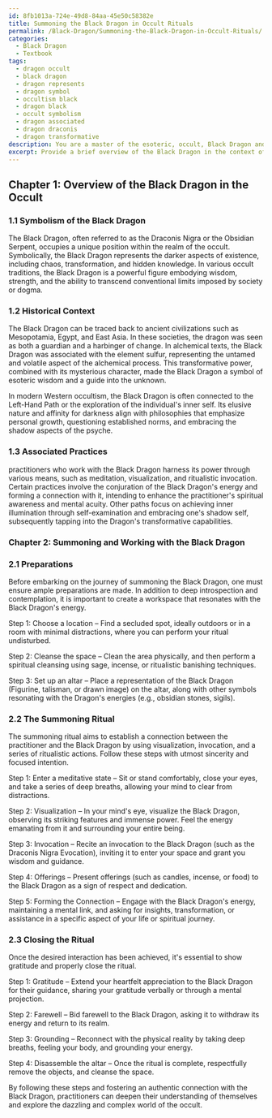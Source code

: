 ```yaml
---
id: 8fb1013a-724e-49d8-84aa-45e50c58382e
title: Summoning the Black Dragon in Occult Rituals
permalink: /Black-Dragon/Summoning-the-Black-Dragon-in-Occult-Rituals/
categories:
  - Black Dragon
  - Textbook
tags:
  - dragon occult
  - black dragon
  - dragon represents
  - dragon symbol
  - occultism black
  - dragon black
  - occult symbolism
  - dragon associated
  - dragon draconis
  - dragon transformative
description: You are a master of the esoteric, occult, Black Dragon and education, you have written many textbooks on the subject in ways that provide students with rich and deep understanding of the subject. You are being asked to write textbook-like sections on a topic and you do it with full context, explainability, and reliability in accuracy to the true facts of the topic at hand, in a textbook style that a student would easily be able to learn from, in a rich, engaging, and contextual way. Always include relevant context (such as formulas and history), related concepts, and in a way that someone can gain deep insights from.
excerpt: Provide a brief overview of the Black Dragon in the context of the occult, focusing on its symbolism, history, and associated practices. Then, please outline the main steps and components of a ritual for summoning and working with the Black Dragon in order to gain deep insights and understanding. Keep the text concise yet informationally dense, so that initiates can grasp the essence of this esoteric subtopic.
---
```

## Chapter 1: Overview of the Black Dragon in the Occult

### 1.1 Symbolism of the Black Dragon

The Black Dragon, often referred to as the Draconis Nigra or the Obsidian Serpent, occupies a unique position within the realm of the occult. Symbolically, the Black Dragon represents the darker aspects of existence, including chaos, transformation, and hidden knowledge. In various occult traditions, the Black Dragon is a powerful figure embodying wisdom, strength, and the ability to transcend conventional limits imposed by society or dogma.

### 1.2 Historical Context

The Black Dragon can be traced back to ancient civilizations such as Mesopotamia, Egypt, and East Asia. In these societies, the dragon was seen as both a guardian and a harbinger of change. In alchemical texts, the Black Dragon was associated with the element sulfur, representing the untamed and volatile aspect of the alchemical process. This transformative power, combined with its mysterious character, made the Black Dragon a symbol of esoteric wisdom and a guide into the unknown.

In modern Western occultism, the Black Dragon is often connected to the Left-Hand Path or the exploration of the individual's inner self. Its elusive nature and affinity for darkness align with philosophies that emphasize personal growth, questioning established norms, and embracing the shadow aspects of the psyche.

### 1.3 Associated Practices

practitioners who work with the Black Dragon harness its power through various means, such as meditation, visualization, and ritualistic invocation. Certain practices involve the conjuration of the Black Dragon's energy and forming a connection with it, intending to enhance the practitioner's spiritual awareness and mental acuity. Other paths focus on achieving inner illumination through self-examination and embracing one's shadow self, subsequently tapping into the Dragon's transformative capabilities.

### Chapter 2: Summoning and Working with the Black Dragon

### 2.1 Preparations

Before embarking on the journey of summoning the Black Dragon, one must ensure ample preparations are made. In addition to deep introspection and contemplation, it is important to create a workspace that resonates with the Black Dragon's energy.

Step 1: Choose a location – Find a secluded spot, ideally outdoors or in a room with minimal distractions, where you can perform your ritual undisturbed.

Step 2: Cleanse the space – Clean the area physically, and then perform a spiritual cleansing using sage, incense, or ritualistic banishing techniques.

Step 3: Set up an altar – Place a representation of the Black Dragon (Figurine, talisman, or drawn image) on the altar, along with other symbols resonating with the Dragon's energies (e.g., obsidian stones, sigils).

### 2.2 The Summoning Ritual

The summoning ritual aims to establish a connection between the practitioner and the Black Dragon by using visualization, invocation, and a series of ritualistic actions. Follow these steps with utmost sincerity and focused intention.

Step 1: Enter a meditative state – Sit or stand comfortably, close your eyes, and take a series of deep breaths, allowing your mind to clear from distractions.

Step 2: Visualization – In your mind's eye, visualize the Black Dragon, observing its striking features and immense power. Feel the energy emanating from it and surrounding your entire being.

Step 3: Invocation – Recite an invocation to the Black Dragon (such as the Draconis Nigra Evocation), inviting it to enter your space and grant you wisdom and guidance.

Step 4: Offerings – Present offerings (such as candles, incense, or food) to the Black Dragon as a sign of respect and dedication.

Step 5: Forming the Connection – Engage with the Black Dragon's energy, maintaining a mental link, and asking for insights, transformation, or assistance in a specific aspect of your life or spiritual journey.

### 2.3 Closing the Ritual

Once the desired interaction has been achieved, it's essential to show gratitude and properly close the ritual.

Step 1: Gratitude – Extend your heartfelt appreciation to the Black Dragon for their guidance, sharing your gratitude verbally or through a mental projection.

Step 2: Farewell – Bid farewell to the Black Dragon, asking it to withdraw its energy and return to its realm.

Step 3: Grounding – Reconnect with the physical reality by taking deep breaths, feeling your body, and grounding your energy.

Step 4: Disassemble the altar – Once the ritual is complete, respectfully remove the objects, and cleanse the space.

By following these steps and fostering an authentic connection with the Black Dragon, practitioners can deepen their understanding of themselves and explore the dazzling and complex world of the occult.
